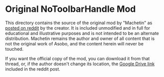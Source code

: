 # Original NoToolbarHandle Mod

This directory contains the source of the original mod by "Machetin" as [posted on reddit](https://www.reddit.com/r/MicrosoftFlightSim/comments/iqniyx/mod_to_remove_the_toolbar_handle_whenever_you/) by the creator.  It is included unmodified and in full for educational and illustrative purposes and is not intended to be an alternate distribution.  Machetin remains the author and owner of all content that is not the original work of Asobo, and the content herein will never be touched.

If you want the official copy of the mod, you can download it from that thread, or, if the author doesn't change its location, the [Google Drive link](https://drive.google.com/file/d/1vnrOE76H5-FZ5eU7xVGU-c_9KLsEx2TD/view?usp=sharing) included in the reddit post.